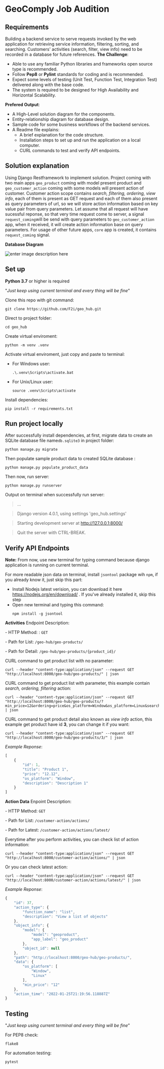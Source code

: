 # GeoComply Job Audition
## Requirements
Building a backend service to serve requests invoked by the web application for retrieving service information, filtering, sorting, and searching. Customers' activities (search, filter, view info) need to be recorded in a database for
future references. 
**The Challenge**:
- Able to use any familiar Python libraries and frameworks open source type is recommended.
- Follow **Pep8** or **Pylint** standards for coding and is recommended.
- Expect some levels of testing (Unit Test, Function Test, Integration Test) delivered along with the base code.
- The system is required to be designed for High Availability and Horizontal Scalability.

**Prefered Output**:
- A High-Level solution diagram for the components.
- Entity-relationship diagram for database design.
- Sample code for some business workflows of the backend services.
- A Readme file explains:
	- A brief explanation for the code structure.
	- Installation steps to set up and run the application on a local
computer.
	- CURL commands to test and verify API endpoints.

## Solution explanation
Using Django Restframework to implement solution. Project coming with two main apps  `geo_product` coming with model present product and `geo_customer_action` coming with some models will present action of customer.  Customer action scope contains *search, filtering, ordering, view info*, each of them is present as GET request and each of them also present as query parameters of url, so we will store action information based on key value pair from query parameters. 
Let assume that all request will have sucessful reponse, so that very time request come to server, a signal `request_coming`will be send with query parameters to `geo_customer_action` app, when it received, it will create action information base on query parameters. For usage of other future apps, `core` app is created, it contains `request_coming` signal.

**Database Diagram**

![enter image description here](https://bit.ly/3GWJ4nn)

## Set up
**Python 3.7** or higher is required

"*Just keep using current terminal and every thing will be fine*"

Clone this repo with git command:
```
git clone https://github.com/F2i/geo_hub.git
```
Direct to project folder:
```
cd geo_hub
```
Create virtual enviroment:
```
python -m venv .venv
```
Activate virtual enviroment, just copy and paste to terminal:
- For Windows user:
	```
	.\.venv\Scripts\activate.bat
	```
- For Unix/Linux user:
	```
	source .venv\Scripts\activate
	```
Install dependencies:
```
pip install -r requirements.txt
```

## Run project locally

After successfully install dependencies, at first, migrate data to create an SQLite database file name`db.sqlite3` in project folder:
```
python manage.py migrate
```
Then populate sample product data to created SQLite database :
```
python manage.py populate_product_data
```
Then now, run server:
```
python manage.py runserver
```
Output on terminal when successfully run server:

> ...

> Django version 4.0.1, using settings 'geo_hub.settings'

> Starting development server at http://127.0.0.1:8000/

> Quit the server with CTRL-BREAK.

## Verify API Endpoints
**Note:**  From now, use new terminal for typing command because django application is running on current terminal.

For more readable json data on terminal, install `jsontool` package wih `npm`, if you already know it, just skip this part:
- Install Nodejs latest verision, you can download it here https://nodejs.org/en/download/ .
If you've already installed it, skip this step
- Open new terminal and typing this command:
	```
	npm install -g jsontool
	```
**Activities**
Endpoint Description:

\- HTTP Method: : `GET`  

\- Path for List: `/geo-hub/geo-products/`

\- Path for Detail: `/geo-hub/geo-products/{product_id}/`


CURL command to get product list with no parameter:
```
curl --header "content-type:application/json" --request GET "http://localhost:8000/geo-hub/geo-products/" | json
```
CURL command to get product list with parameter, this example contain *search, ordering, filtering* action:
```
curl --header "content-type:application/json" --request GET "http://localhost:8000/geo-hub/geo-products/?min_price=12&ordering=price&os_platform=Window&os_platform=Linux&search=Product+1" | json
```
CURL command to get product detail also known as *view info* action, this example get product have id **3**, you can change it if you want:
```
curl --header "content-type:application/json" --request GET "http://localhost:8000/geo-hub/geo-products/3/" | json
```
*Example Reponse*:
```js
[
    {
        "id": 1,
        "title": "Product 1",
        "price": "12.12",
        "os_platform": "Window",
        "description": "Description 1"
    }
]
```
**Action Data**
Enpoint Description:

\- HTTP Method: `GET`

\- Path for List: `/customer-action/actions/`

\- Path for Latest: `/customer-action/actions/latest/`

Everytime after you perform activities, you can check list of action information:
```
curl --header "content-type:application/json" --request GET "http://localhost:8000/customer-action/actions/" | json
```
Or you can check latest action:
```
curl --header "content-type:application/json" --request GET "http://localhost:8000/customer-action/actions/latest/" | json
```
*Example Reponse*:
```js
{
    "id": 37,
    "action_type": {
        "function_name": "list",
        "description": "View a list of objects"
    },
    "object_info": {
        "model": {
            "model": "geoproduct",
            "app_label": "geo_product"
        },
        "object_id": null
    },
    "path": "http://localhost:8000/geo-hub/geo-products/",
    "data": {
        "os_platform": [
            "Window",
            "Linux"
        ],
        "min_price": "12"
    },
    "action_time": "2022-01-25T21:19:56.118887Z"
}
```
## Testing
"*Just keep using current terminal and every thing will be fine*"

For PEP8 check:
```
flake8
```
For automation testing:
```
pytest
```

